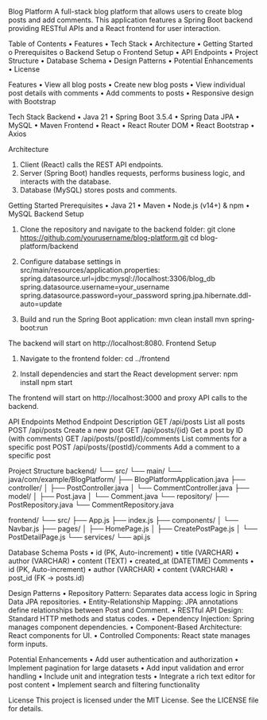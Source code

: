 Blog Platform
A full-stack blog platform that allows users to create blog posts and add comments. This application features a Spring Boot backend providing RESTful APIs and a React frontend for user interaction.
 
Table of Contents
•	Features
•	Tech Stack
•	Architecture
•	Getting Started
o	Prerequisites
o	Backend Setup
o	Frontend Setup
•	API Endpoints
•	Project Structure
•	Database Schema
•	Design Patterns
•	Potential Enhancements
•	License
 
Features
•	View all blog posts
•	Create new blog posts
•	View individual post details with comments
•	Add comments to posts
•	Responsive design with Bootstrap
 
Tech Stack
Backend
•	Java 21
•	Spring Boot 3.5.4
•	Spring Data JPA
•	MySQL
•	Maven
Frontend
•	React
•	React Router DOM
•	React Bootstrap
•	Axios
 
Architecture
1.	Client (React) calls the REST API endpoints.
2.	Server (Spring Boot) handles requests, performs business logic, and interacts with the database.
3.	Database (MySQL) stores posts and comments.
 
Getting Started
Prerequisites
•	Java 21
•	Maven
•	Node.js (v14+) & npm
•	MySQL
Backend Setup
1.	Clone the repository and navigate to the backend folder:
git clone https://github.com/yourusername/blog-platform.git
cd blog-platform/backend

2.	Configure database settings in src/main/resources/application.properties:
spring.datasource.url=jdbc:mysql://localhost:3306/blog_db
spring.datasource.username=your_username
spring.datasource.password=your_password
spring.jpa.hibernate.ddl-auto=update

3.	Build and run the Spring Boot application:
mvn clean install
mvn spring-boot:run

The backend will start on http://localhost:8080.
Frontend Setup
1.	Navigate to the frontend folder:
cd ../frontend

2.	Install dependencies and start the React development server:
npm install
npm start

The frontend will start on http://localhost:3000 and proxy API calls to the backend.
 
API Endpoints
Method	Endpoint	Description
GET	/api/posts	List all posts
POST	/api/posts	Create a new post
GET	/api/posts/{id}	Get a post by ID (with comments)
GET	/api/posts/{postId}/comments	List comments for a specific post
POST	/api/posts/{postId}/comments	Add a comment to a specific post

 
Project Structure
backend/
└── src/
    └── main/
        └── java/com/example/BlogPlatform/
            ├── BlogPlatformApplication.java
            ├── controller/
            │   ├── PostController.java
            │   └── CommentController.java
            ├── model/
            │   ├── Post.java
            │   └── Comment.java
            └── repository/
                ├── PostRepository.java
                └── CommentRepository.java

frontend/
└── src/
    ├── App.js
    ├── index.js
    ├── components/
    │   └── Navbar.js
    ├── pages/
    │   ├── HomePage.js
    │   ├── CreatePostPage.js
    │   └── PostDetailPage.js
    └── services/
        └── api.js

 
Database Schema
Posts
•	id (PK, Auto-increment)
•	title (VARCHAR)
•	author (VARCHAR)
•	content (TEXT)
•	created_at (DATETIME)
Comments
•	id (PK, Auto-increment)
•	author (VARCHAR)
•	content (VARCHAR)
•	post_id (FK → posts.id)
 
Design Patterns
•	Repository Pattern: Separates data access logic in Spring Data JPA repositories.
•	Entity-Relationship Mapping: JPA annotations define relationships between Post and Comment.
•	RESTful API Design: Standard HTTP methods and status codes.
•	Dependency Injection: Spring manages component dependencies.
•	Component-Based Architecture: React components for UI.
•	Controlled Components: React state manages form inputs.
 
Potential Enhancements
•	Add user authentication and authorization
•	Implement pagination for large datasets
•	Add input validation and error handling
•	Include unit and integration tests
•	Integrate a rich text editor for post content
•	Implement search and filtering functionality
 
License
This project is licensed under the MIT License. See the LICENSE file for details.

